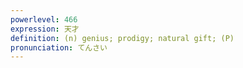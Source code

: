 ```yaml
---
powerlevel: 466
expression: 天才
definition: (n) genius; prodigy; natural gift; (P)
pronunciation: てんさい
---
```

